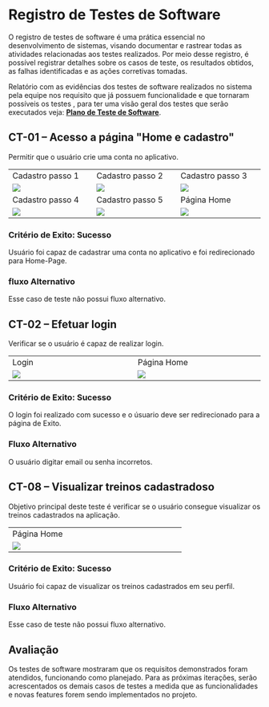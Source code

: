 # Registro de Testes de Software

O registro de testes de software é uma prática essencial no desenvolvimento de sistemas, visando documentar e rastrear todas as atividades relacionadas aos testes realizados. Por meio desse registro, é possível registrar detalhes sobre os casos de teste, os resultados obtidos, as falhas identificadas e as ações corretivas tomadas. 

Relatório com as evidências dos testes de software realizados no sistema pela equipe nos requisito que já possuem funcionalidade e que tornaram possíveis os testes , para ter uma visão geral dos testes que serão executados veja: **[Plano de Teste de Software](https://github.com/ICEI-PUC-Minas-PMV-ADS/pmv-ads-2023-1-e3-proj-mov-t1-shape-up/blob/main/docs/08-Plano%20de%20Testes%20de%20Software.md)**.

## CT-01 – Acesso a página "Home e cadastro"

Permitir que o usuário crie uma conta no aplicativo.

<table>
  <tr>
    <td width='330'>Cadastro passo 1</td>
    <td width='330'>Cadastro passo 2</td>
    <td width='330'>Cadastro passo 3</td>
  </tr>
  <tr>
    <td><img src='https://user-images.githubusercontent.com/102563767/236706374-14f76b18-490d-4db8-aa03-3532f99fd8d4.png'/></td>
    <td><img src='https://user-images.githubusercontent.com/102563767/236706381-53a67973-b4cd-4140-aad8-c7a3eb666ce8.png'/></td>
    <td><img src='https://user-images.githubusercontent.com/102563767/236706387-daf0bcc2-da31-47c0-9a9a-db94635a0ddb.png'/></td>
  </tr>
  <tr>
    <td width='330'>Cadastro passo 4</td>
    <td width='330'>Cadastro passo 5</td>
    <td width='330'>Página Home</td>
  </tr>
  <tr>
    <td><img src='https://user-images.githubusercontent.com/102563767/236706391-eff6ef4e-9440-4272-8e54-e6f32ccf56b4.png'/></td>
    <td><img src='https://user-images.githubusercontent.com/102563767/236706395-7e451790-89d7-400e-ba4f-3772cf36c8be.png'/></td>
    <td><img src='https://user-images.githubusercontent.com/102563767/236699882-9fe2ad5f-addf-4956-b740-2d77bae8cd31.png'/></td>
  </tr>
 </table>
 
### Critério de Exito: Sucesso
Usuário foi capaz de cadastrar uma conta no aplicativo e foi redirecionado para Home-Page.

### fluxo Alternativo
Esse caso de teste não possui fluxo alternativo.

## CT-02 – Efetuar login
Verificar se o usuário é capaz de realizar login.

<table>
  <tr>
    <td width='330'>Login</td>
    <td width='330'>Página Home</td>
  </tr>
  <tr>
    <td><img src='https://user-images.githubusercontent.com/102563767/236706687-1ac62107-e8d6-48f1-8996-90e46c11d698.jpg'/></td>
    <td><img src='https://user-images.githubusercontent.com/102563767/236699882-9fe2ad5f-addf-4956-b740-2d77bae8cd31.png'/></td>
  </tr>
</table>

### Critério de Exito: Sucesso
O login foi realizado com sucesso e o úsuario deve ser redirecionado para a página de Exito.

### Fluxo Alternativo
O usuário digitar email ou senha incorretos.

## CT-08 – Visualizar treinos cadastradoso

Objetivo principal deste teste é verificar se o usuário consegue visualizar os treinos cadastrados na aplicação.

<table>
  <tr>
    <td width='330'>Página Home</td>
  </tr>
  <tr>
    <td><img src='https://user-images.githubusercontent.com/102563767/236699882-9fe2ad5f-addf-4956-b740-2d77bae8cd31.png'/></td>
  </tr>
</table>

### Critério de Exito: Sucesso

Usuário foi capaz de visualizar os treinos cadastrados em seu perfil.

### Fluxo Alternativo
Esse caso de teste não possui fluxo alternativo.

## Avaliação

Os testes de software mostraram que os requisitos demonstrados foram atendidos, funcionando como planejado. Para as próximas iterações, serão acrescentados os demais casos de testes a medida que as funcionalidades e novas features forem sendo implementados no projeto.
